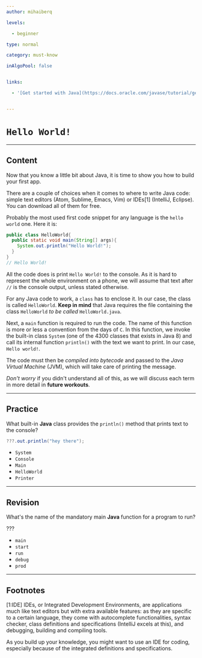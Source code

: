 ```yaml
---
author: mihaiberq

levels:

  - beginner

type: normal

category: must-know

inAlgoPool: false


links:

  - '[Get started with Java](https://docs.oracle.com/javase/tutorial/getStarted/cupojava/index.html){website}'


---
```


# `Hello World!`

---
## Content

Now that you know a little bit about Java, it is time to show you how to build your first app. 

There are a couple of choices when it comes to where to write Java code: simple text editors (Atom, Sublime, Emacs, Vim) or IDEs[1] (IntelliJ, Eclipse). You can download all of them for free.

Probably the most used first code snippet for any language is the `hello world` one. Here it is:
```java
public class HelloWorld{
  public static void main(String[] args){
    System.out.println("Hello World!");
  }
}
// Hello World!
```

All the code does is print `Hello World!` to the console. As it is hard to represent the whole environment on a phone, we will assume that text after `//` is the console output, unless stated otherwise.

For any Java code to work, a `class` has to enclose it. In our case, the class is called `HelloWorld`. **Keep in mind** that Java requires the file containing the class `HelloWorld` *to be called* `HelloWorld.java`.

Next, a `main` function is required to run the code. The name of this function is more or less a convention from the days of `C`. In this function, we invoke the built-in class `System` (one of the 4300 classes that exists in Java 8) and call its internal function `println()` with the text we want to print. In our case, `Hello world!`.

The code must then be *compiled into bytecode* and passed to the *Java Virtual Machine* (JVM), which will take care of printing the message.

*Don't worry* if you didn't understand all of this, as we will discuss each term in more detail in **future workouts**.

---
## Practice

What built-in **Java** class provides the `println()` method that prints text to the console?

```java
???.out.println("hey there");
```


* `System`
* `Console`
* `Main`
* `HelloWorld`
* `Printer`

---
## Revision

What's the name of the mandatory main **Java** function for a program to run?

???


* `main`
* `start`
* `run`
* `debug`
* `prod`

---
## Footnotes
[1:IDE]
IDEs, or Integrated Development Environments, are applications much like text editors but with extra available features: as they are specific to a certain language, they come with autocomplete functionalities, syntax checker, class definitions and specifications (IntelliJ excels at this), and debugging, building and compiling tools.

As you build up your knowledge, you might want to use an IDE for coding, especially because of the integrated definitions and specifications.
 
